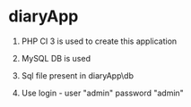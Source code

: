 # diaryApp
1. PHP CI 3 is used to create this application
2. MySQL DB is used
3. Sql file present in diaryApp\db

4. Use login - 
   user "admin"
   password "admin"
